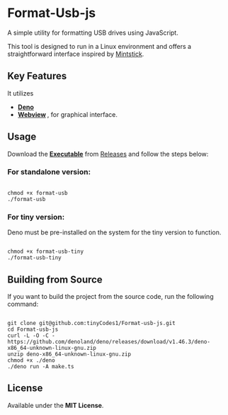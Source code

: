 <h1>Format-Usb-js</h1>
<p>A simple utility for formatting USB drives using JavaScript.</p>
<p>This tool is designed to run in a Linux environment and offers a straightforward interface inspired by <a href="https://github.com/linuxmint/mintstick" target="_blank">Mintstick</a>.</p>

<h2>Key Features</h2>
<p>It utilizes</p>
<ul>
    <li><strong><a href="https://deno.com">Deno</a></strong></li>
    <li><strong> <a href="https://deno.land/x/webview@0.8.0">Webview</a> </strong>, for graphical interface.</li>
</ul>

<h2>Usage</h2>
<p>Download the <strong><a href="https://github.com/tinyCodes1/Format-usb-js/releases/download/v0.1/format-usb">Executable</a></strong> from <a href="https://github.com/tinyCodes1/Format-usb-js/releases">Releases</a> and follow the steps below:</p>
<h3>For standalone version:</h3>
<pre><code>
chmod +x format-usb
./format-usb
</code></pre>
<h3>For tiny version:</h3>
<p>Deno must be pre-installed on the system for the tiny version to function.</p>
<pre><code>
chmod +x format-usb-tiny
./format-usb-tiny
</code></pre>
<h2>Building from Source</h2>
<p>If you want to build the project from the source code, run the following command:</p>
<pre><code>
git clone git@github.com:tinyCodes1/Format-usb-js.git
cd Format-usb-js
curl -L -O -C - https://github.com/denoland/deno/releases/download/v1.46.3/deno-x86_64-unknown-linux-gnu.zip
unzip deno-x86_64-unknown-linux-gnu.zip
chmod +x ./deno
./deno run -A make.ts
</code></pre>

<h2>License</h2>
<p>Available under the <strong>MIT License</strong>.</p>

